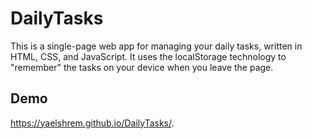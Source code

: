 # DailyTasks
This is a single-page web app for managing your daily tasks, written in HTML, CSS, and JavaScript. It uses the localStorage technology to "remember" the tasks on your device when you leave the page.
## Demo 
https://yaelshrem.github.io/DailyTasks/.
